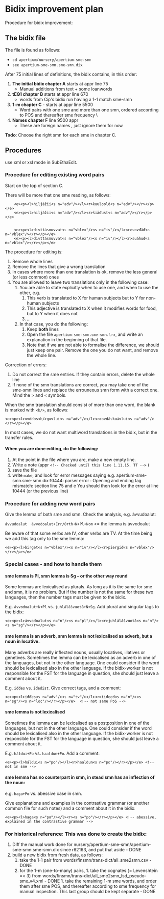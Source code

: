 # Bidix improvement plan

Procedure for bidix improvement:

## The bidix file

The file is found as follows:

- `cd apertium/nursery/apertium-sme-smn`
- `see apertium-sme-smn.sme-smn.dix`

After 75 initial lines of definitions, the bidix contains, in this order:

1. **The initial bidix chapter A** starts at appr line 75
   - Manual additions from text + some loanwords
1. **tEQ1 chapter B** starts at appr line 670
   - words from Cip's bidix run having a 1-1 match sme-smn
1. **1-m chapter C** - starts at appr line 5500
   - Word pairs with one sme and more than one smn, ordered according
     to POS and thereafter sme frequency \\
1. **Names chapter F** line 9500 appr
   - These are foreign names , just ignore them for now

**Todo**: Choose the right smn for each sme in chapter C.

## Procedures

use xml or xsl mode in SubEthaEdit.

### Procedure for editing existing word pairs

Start on the top of section C.

There will be more that one sme reading, as follows:

```
    <e><p><l>hiljážii<s n="adv"/></l><r>kuuloold<s n="adv"/></r></p></e>
    <e><p><l>hiljážii<s n="adv"/></l><r>šiäđust<s n="adv"/></r></p></e>


    <e><p><l>divttásmuvvat<s n="vblex"/><s n="iv"/></l><r>sovđâđ<s n="vblex"/></r></p></e>
    <e><p><l>divttásmuvvat<s n="vblex"/><s n="iv"/></l><r>suáhuđ<s n="vblex"/></r></p></e>
```

The procedure for editing is:

1. Remove whole lines
1. Remove the lines that give a wrong translation
1. In cases where more than one translation is ok, remove the less general (or less common) ones
1. You are allowed to leave two translations only in the following case:
   1. You are able to state explicitly when to use one, and when to use the other, e.g.
      1. This verb is translated to X for human subjects but to Y for non-human subjects
      1. This adjective is translated to X when it modifies words for food, but to Y when it does not
      1. ..
   1. In that case, you do the following:
      1. Keep **both** lines
      1. Open the file `apertium-sme-smn.sme-smn.lrx`, and write an explanation in the beginning of that file.
      1. Note that if we are not able to formalise the difference, we should just keep one pair. Remove the one you do not want, and remove the whole line.

Correction of errors:

1. Do not correct the sme entries. If they contain errors, delete the whole line
1. If none of the smn translations are correct, you may take one of the sme-smn lines
   and replace the errouneous smn form with a correct one. Mind the > and < symbols.

When the smn translation should consist of more than one word, the blank is
marked with `<b/>`, as follows:

```
<e><p><l>ovddos<b/>guvlui<s n="adv"/></l><r>ovdâskuávlui<s n="adv"/></r></p></e>
```

In most cases, we do not want multiword translations in the bidix, but in the transfer rules.

#### When you are done editing, do the following:

1. At the point in the file where you are, make a new empty line.
1. Write a note (appr `<!-- Checked until this line 1.11.15. TT -->` )
1. save the file
1. write `make`, and look for error messages saying e.g.
   apertium-sme-smn.sme-smn.dix:10444: parser error : Opening and ending tag mismatch: section line 75 and e
   You should then look for the error at line 10444 (or the previous line)

### Procedure for adding new word pairs

Give the lemma of both sme and smn. Check the analysis, e.g. ávvudoalut:

`ávvudoalut  ávvodoalut+Err/Orth+N+Pl+Nom` <= the lemma is ávvodoalut

Be aware of that some verbs are IV, other verbs are TV. At the time being we add this tag only to the sme lemma:

```
<e><p><l>birget<s n="vblex"/><s n="iv"/></l><r>piergiđ<s n="vblex"/></r></p></e>
```

### Special cases - and how to handle them

#### sme lemma is Pl, smn lemma is Sg – or the other way round

Some lemmas are lexicalised as plurals. As long as it is the same for sme and smn, it is no problem. But if the number is not the same for these two languages, then the number tags must be given to the bidix.

E.g. `ávvodoalut+N+Pl` vs. `juhlálâšvuotâ+N+Sg`. Add plural and singular tags to the bidix:

```
<e><p><l>ávvodoalut<s n="n"/><s n="pl"/></l><r>juhlálâšvuotâ<s n="n"/><s n="sg"/></r></p></e>
```

#### sme lemma is an adverb, smn lemma is not lexicalised as adverb, but a noun in locative.

Many adverbs are really inflected nouns, usually locatives, illatives or genetives. Sometimes the lemma can be lexicalised as an adverb in one of the languages, but not in the other language. One could consider if the word should be lexicalised also in the other language. If the bidix-worker is not responsible for the FST for the language in question, she should just leave a comment about it.

E.g. `iđđes` vs. `iđedist`. Give correct tags, and a comment:

```
<e><p><l>iđđes<s n="adv"/><s n="tv"/></l><r>iiđeed<s n="n"/><s n="sg"/><s n="loc"/></r></p></e>  <!-- not same PoS -->
```

#### sme lemma is not lexicalised

Sometimes the lemma can be lexicalised as a postposition in one of the languages, but not in the other language. One could consider if the word should be lexicalised also in the other language. If the bidix-worker is not responsible for the FST for the language in question, she should just leave a comment about it.

E.g. `háldui+Po` vs. `haaldun+Po`. Add a comment:

```
<e><p><l>háldui<s n="po"/></l><r>haaldun<s n="po"/></r></p></e> <!-- not in sme -->
```

#### sme lemma has no counterpart in smn, in stead smn has an inflection of the noun:

e.g. `haga+Po` vs. abessive case in smn.

Give explanations and examples in the contrastive grammar (or another common file for such notes) and a comment about it in the bidix:

```
<e><p><l>haga<s n="po"/></l><r><s n="po"/></r></p></e> <!-- abessive, explained in the contrastive grammar -->
```

### For historical reference: This was done to create the bidix:

1. Diff the manual work done for
   nursery/apertium-sme-smn/apertium-sme-smn.sme-smn.dix
   since r62163, and put that aside - DONE
1. build a new bidix from fresh data, as follows:
   1. take the 1-1 pair from words/finsmn/trans-dict/all_sme2smn.csv - DONE
   1. for the 1-m (one-to-many) pairs, 1. take the cognates (= Levenshtein =< 3) from
      words/finsmn/trans-dict/all_sme2smn_lsd_pseudo-sme_v4.xml - DONE 1. take the remaining 1-m sme words, and order them after sme POS,
      and thereafter according to sme frequency for manual inspection.
      This last group should be kept separate - DONE

